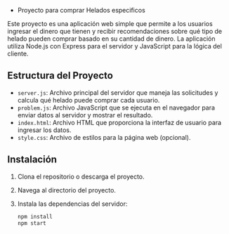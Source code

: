 - Proyecto para comprar Helados especificos

Este proyecto es una aplicación web simple que permite a los usuarios ingresar el dinero que tienen y recibir recomendaciones sobre qué tipo de helado pueden comprar basado en su cantidad de dinero. La aplicación utiliza Node.js con Express para el servidor y JavaScript para la lógica del cliente.

## Estructura del Proyecto

- `server.js`: Archivo principal del servidor que maneja las solicitudes y calcula qué helado puede comprar cada usuario.
- `problem.js`: Archivo JavaScript que se ejecuta en el navegador para enviar datos al servidor y mostrar el resultado.
- `index.html`: Archivo HTML que proporciona la interfaz de usuario para ingresar los datos.
- `style.css`: Archivo de estilos para la página web (opcional).

## Instalación

1. Clona el repositorio o descarga el proyecto.
2. Navega al directorio del proyecto.
3. Instala las dependencias del servidor:

   ```bash
   npm install
   npm start
